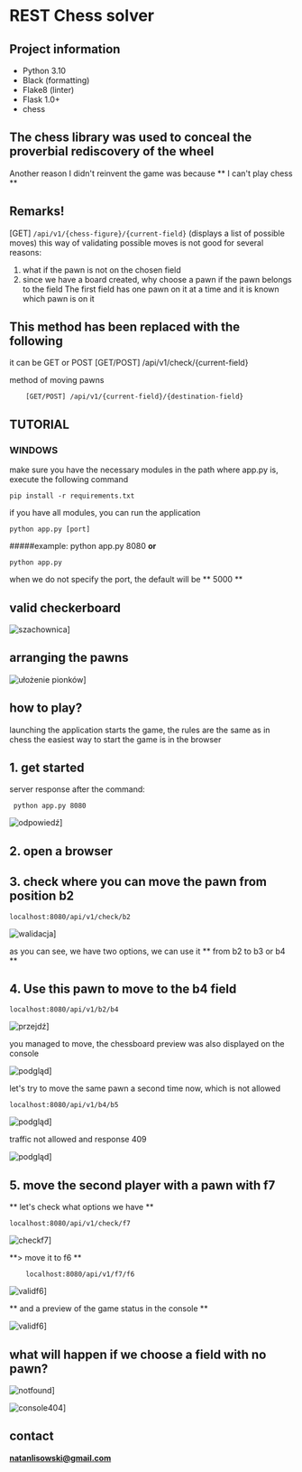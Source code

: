 # REST Chess solver

## Project information

* Python 3.10
* Black (formatting)
* Flake8 (linter)
* Flask 1.0+
* chess

## The chess library was used to conceal the proverbial rediscovery of the wheel

Another reason I didn't reinvent the game was because ** I can't play chess **

## Remarks!


[GET] `/api/v1/{chess-figure}/{current-field}` (displays a list of possible moves)
this way of validating possible moves is not good for several reasons:

1. what if the pawn is not on the chosen field
1. since we have a board created, why choose a pawn if the pawn belongs to the field
The first field has one pawn on it at a time and it is known which pawn is on it

## This method has been replaced with the following

it can be GET or POST
        [GET/POST] /api/v1/check/{current-field}

method of moving pawns

        [GET/POST] /api/v1/{current-field}/{destination-field}


## TUTORIAL

### WINDOWS

make sure you have the necessary modules
in the path where app.py is, execute the following command

    pip install -r requirements.txt
if you have all modules, you can run the application

    python app.py [port]
#####example:
    python app.py 8080
**or**
    
    python app.py

when we do not specify the port, the default will be ** 5000 **

## valid checkerboard

![szachownica](./img/szachownica.jpg)]

## arranging the pawns

![ułożenie pionków](./img/szachownica2.JPG)]

## how to play?

launching the application starts the game, the rules are the same as in chess
the easiest way to start the game is in the browser

## 1. get started

server response after the command:

     python app.py 8080
![odpowiedź](./img/startresponse.JPG)]

## 2. open a browser

## 3. check where you can move the pawn from position b2

    localhost:8080/api/v1/check/b2

![walidacja](./img/avaliablemoves.JPG)]

as you can see, we have two options, we can use it ** from b2 to b3 or b4 **

## 4. Use this pawn to move to the b4 field

    localhost:8080/api/v1/b2/b4

![przejdź](./img/move.JPG)]

you managed to move, the chessboard preview was also displayed on the console

![podgląd](./img/konsola_odp.JPG)]

let's try to move the same pawn a second time now, which is not allowed

    localhost:8080/api/v1/b4/b5

![podgląd](./img/conflict.JPG)]

traffic not allowed and response 409

![podgląd](./img/illegalmove.JPG)]

## 5. move the second player with a pawn with f7

** let's check what options we have **
    
    localhost:8080/api/v1/check/f7

![checkf7](./img/odpf7.JPG)]

**> move it to f6 **

        localhost:8080/api/v1/f7/f6

![validf6](./img/validf6.JPG)]

** and a preview of the game status in the console **

![validf6](./img/valid_movef6.JPG)]

## what will happen if we choose a field with no pawn?

![notfound](./img/notfound.JPG)]

![console404](./img/console404.JPG)]


## contact
**natanlisowski@gmail.com**
